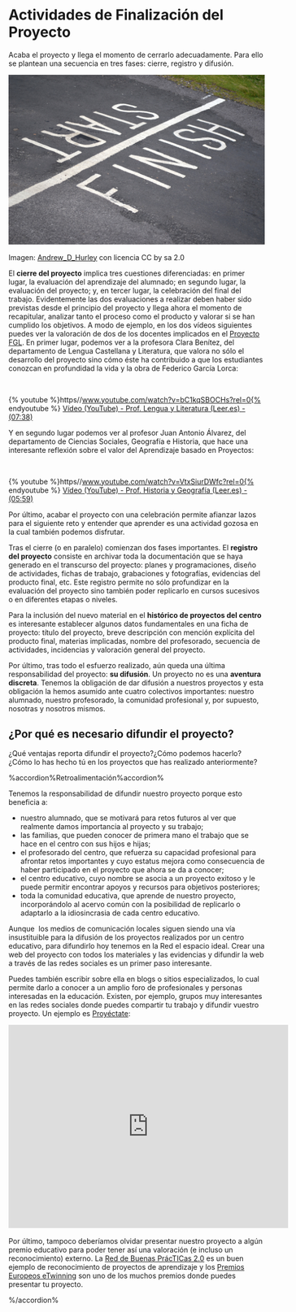 
# Actividades de Finalización del Proyecto

Acaba el proyecto y llega el momento de cerrarlo adecuadamente. Para ello se plantean una secuencia en tres fases: cierre, registro y difusión.

![](img/start_finish.jpg)

Imagen: [Andrew_D_Hurley](http://www.flickr.com/photos/15717926@N04/6254409229) con licencia CC by sa 2.0

El **cierre del proyecto** implica tres cuestiones diferenciadas: en primer lugar, la evaluación del aprendizaje del alumnado; en segundo lugar, la evaluación del proyecto; y, en tercer lugar, la celebración del final del trabajo. Evidentemente las dos evaluaciones a realizar deben haber sido previstas desde el principio del proyecto y llega ahora el momento de recapitular, analizar tanto el proceso como el producto y valorar si se han cumplido los objetivos. A modo de ejemplo, en los dos vídeos siguientes puedes ver la valoración de dos de los docentes implicados en el [Proyecto FGL](http://lorcaenlosmilagros.blogspot.com.es/). En primer lugar, podemos ver a la profesora Clara Benítez, del departamento de Lengua Castellana y Literatura, que valora no sólo el desarrollo del proyecto sino cómo éste ha contribuido a que los estudiantes conozcan en profundidad la vida y la obra de Federico García Lorca:

 

{% youtube %}https//www.youtube.com/watch?v=bC1kqSBOCHs?rel=0{% endyoutube %}
[Vídeo (YouTube) - Prof. Lengua y Literatura (Leer.es) - (07:38)](https://www.youtube.com/watch?v=bC1kqSBOCHs)

Y en segundo lugar podemos ver al profesor Juan Antonio Álvarez, del departamento de Ciencias Sociales, Geografía e Historia, que hace una interesante reflexión sobre el valor del Aprendizaje basado en Proyectos:

 

{% youtube %}https//www.youtube.com/watch?v=VtxSiurDWfc?rel=0{% endyoutube %}
[Vídeo (YouTube) - Prof. Historia y Geografía (Leer.es) - (05:59)](https://www.youtube.com/watch?v=VtxSiurDWfc)

Por último, acabar el proyecto con una celebración permite afianzar lazos para el siguiente reto y entender que aprender es una actividad gozosa en la cual también podemos disfrutar.

Tras el cierre (o en paralelo) comienzan dos fases importantes. El **registro del proyecto** consiste en archivar toda la documentación que se haya generado en el transcurso del proyecto: planes y programaciones, diseño de actividades, fichas de trabajo, grabaciones y fotografías, evidencias del producto final, etc. Este registro permite no sólo profundizar en la evaluación del proyecto sino también poder replicarlo en cursos sucesivos o en diferentes etapas o niveles.

Para la inclusión del nuevo material en el **histórico de proyectos del centro** es interesante establecer algunos datos fundamentales en una ficha de proyecto: título del proyecto, breve descripción con mención explícita del producto final, materias implicadas, nombre del profesorado, secuencia de actividades, incidencias y valoración general del proyecto.

Por último, tras todo el esfuerzo realizado, aún queda una última responsabilidad del proyecto: **su difusión**. Un proyecto no es una **aventura discreta**. Tenemos la obligación de dar difusión a nuestros proyectos y esta obligación la hemos asumido ante cuatro colectivos importantes: nuestro alumnado, nuestro profesorado, la comunidad profesional y, por supuesto, nosotras y nosotros mismos.

## ¿Por qué es necesario difundir el proyecto?

¿Qué ventajas reporta difundir el proyecto?¿Cómo podemos hacerlo?¿Cómo lo has hecho tú en los proyectos que has realizado anteriormente?



%accordion%Retroalimentación%accordion%

Tenemos la responsabilidad de difundir nuestro proyecto porque esto beneficia a:

- nuestro alumnado, que se motivará para retos futuros al ver que realmente damos importancia al proyecto y su trabajo;
- las familias, que pueden conocer de primera mano el trabajo que se hace en el centro con sus hijos e hijas;
- el profesorado del centro, que refuerza su capacidad profesional para afrontar retos importantes y cuyo estatus mejora como consecuencia de haber participado en el proyecto que ahora se da a conocer;
- el centro educativo, cuyo nombre se asocia a un proyecto exitoso y le puede permitir encontrar apoyos y recursos para objetivos posteriores;
- toda la comunidad educativa, que aprende de nuestro proyecto, incorporándolo al acervo común con la posibilidad de replicarlo o adaptarlo a la idiosincrasia de cada centro educativo.

Aunque  los medios de comunicación locales siguen siendo una vía insustituible para la difusión de los proyectos realizados por un centro educativo, para difundirlo hoy tenemos en la Red el espacio ideal. Crear una web del proyecto con todos los materiales y las evidencias y difundir la web a través de las redes sociales es un primer paso interesante.

Puedes también escribir sobre ella en blogs o sitios especializados, lo cual permite darlo a conocer a un amplio foro de profesionales y personas interesadas en la educación. Existen, por ejemplo, grupos muy interesantes en las redes sociales donde puedes compartir tu trabajo y difundir vuestro proyecto. Un ejemplo es [Proyéctate](http://proyectate.ning.com/):

<iframe width="550" height="400" src="http://prezi.com/embed/yyqt3ybacpzz/?bgcolor=ffffff&amp;lock_to_path=0&amp;autoplay=no&amp;autohide_ctrls=0" frameborder="0"></iframe>

Por último, tampoco deberíamos olvidar presentar nuestro proyecto a algún premio educativo para poder tener así una valoración (e incluso un reconocimiento) externo. La [Red de Buenas PrácTICas 2.0](http://recursostic.educacion.es/buenaspracticas20/web/) es un buen ejemplo de reconocimiento de proyectos de aprendizaje y los [Premios Europeos eTwinning](http://www.etwinning.es/es/inicio/ultimas-noticias/677-convocatoria-de-premios-europeos-etwinning-2013) son uno de los muchos premios donde puedes presentar tu proyecto.

%/accordion%